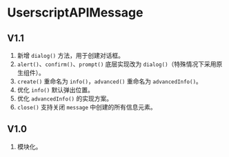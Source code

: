 # UserscriptAPIMessage

## V1.1

1. 新增 `dialog()` 方法，用于创建对话框。
2. `alert()`、`confirm()`、`prompt()` 底层实现改为 `dialog()`（特殊情况下采用原生组件）。
3. `create()` 重命名为 `info()`，`advanced()` 重命名为 `advancedInfo()`。
4. 优化 `info()` 默认弹出位置。
5. 优化 `advancedInfo()` 的实现方案。
6. `close()` 支持关闭 `message` 中创建的所有信息元素。

## V1.0

1. 模块化。
